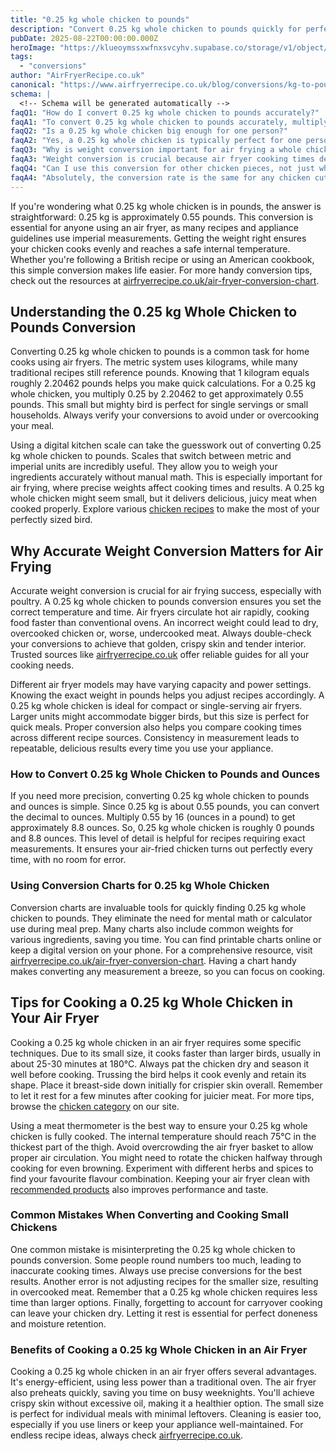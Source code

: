 ```yaml
---
title: "0.25 kg whole chicken to pounds"
description: "Convert 0.25 kg whole chicken to pounds quickly for perfect air fryer cooking. Get accurate measurements and cooking tips in seconds."
pubDate: 2025-08-22T00:00:00.000Z
heroImage: "https://klueoymssxwfnxsvcyhv.supabase.co/storage/v1/object/public/Shmucket/0-25-kg-whole-chicken-to-pounds.webp"
tags:
  - "conversions"
author: "AirFryerRecipe.co.uk"
canonical: "https://www.airfryerrecipe.co.uk/blog/conversions/kg-to-pounds/0-25-kg-whole-chicken-to-pounds"
schema: |
  <!-- Schema will be generated automatically -->
faqQ1: "How do I convert 0.25 kg whole chicken to pounds accurately?"
faqA1: "To convert 0.25 kg whole chicken to pounds accurately, multiply 0.25 by 2.20462. This gives you approximately 0.55 pounds. For even more precision, you can use a digital kitchen scale that switches between metric and imperial units. This ensures your air fryer cooking times are spot on for perfect results."
faqQ2: "Is a 0.25 kg whole chicken big enough for one person?"
faqA2: "Yes, a 0.25 kg whole chicken is typically perfect for one person, providing a generous portion with possibly some leftovers. It's an ideal size for single-serving air fryer meals, offering both breast and leg meat. This size is also great for meal prep or adding to salads and sandwiches throughout the week."
faqQ3: "Why is weight conversion important for air frying a whole chicken?"
faqA3: "Weight conversion is crucial because air fryer cooking times depend heavily on the mass of the food. An accurate 0.25 kg to pounds conversion ensures you don't undercook or overcook your chicken. It helps you follow recipes correctly and achieve safe internal temperatures. Proper conversion leads to juicy, perfectly cooked meat every time."
faqQ4: "Can I use this conversion for other chicken pieces, not just whole birds?"
faqA4: "Absolutely, the conversion rate is the same for any chicken cut—1 kg always equals approximately 2.20462 pounds. So whether you're converting a whole bird, breasts, or thighs, the math remains consistent. This makes it easy to adapt any air fryer recipe using metric measurements to imperial units for precise cooking."
---
```

<p>If you're wondering what 0.25 kg whole chicken is in pounds, the answer is straightforward: 0.25 kg is approximately 0.55 pounds. This conversion is essential for anyone using an air fryer, as many recipes and appliance guidelines use imperial measurements. Getting the weight right ensures your chicken cooks evenly and reaches a safe internal temperature. Whether you're following a British recipe or using an American cookbook, this simple conversion makes life easier. For more handy conversion tips, check out the resources at <a href=https://www.airfryerrecipe.co.uk/air-fryer-conversion-chart>airfryerrecipe.co.uk/air-fryer-conversion-chart</a>.</p>

<h2>Understanding the 0.25 kg Whole Chicken to Pounds Conversion</h2>
<p>Converting 0.25 kg whole chicken to pounds is a common task for home cooks using air fryers. The metric system uses kilograms, while many traditional recipes still reference pounds. Knowing that 1 kilogram equals roughly 2.20462 pounds helps you make quick calculations. For a 0.25 kg whole chicken, you multiply 0.25 by 2.20462 to get approximately 0.55 pounds. This small but mighty bird is perfect for single servings or small households. Always verify your conversions to avoid under or overcooking your meal.</p>
<p>Using a digital kitchen scale can take the guesswork out of converting 0.25 kg whole chicken to pounds. Scales that switch between metric and imperial units are incredibly useful. They allow you to weigh your ingredients accurately without manual math. This is especially important for air frying, where precise weights affect cooking times and results. A 0.25 kg whole chicken might seem small, but it delivers delicious, juicy meat when cooked properly. Explore various <a href=https://www.airfryerrecipe.co.uk/recipes>chicken recipes</a> to make the most of your perfectly sized bird.</p>

<h2>Why Accurate Weight Conversion Matters for Air Frying</h2>
<p>Accurate weight conversion is crucial for air frying success, especially with poultry. A 0.25 kg whole chicken to pounds conversion ensures you set the correct temperature and time. Air fryers circulate hot air rapidly, cooking food faster than conventional ovens. An incorrect weight could lead to dry, overcooked chicken or, worse, undercooked meat. Always double-check your conversions to achieve that golden, crispy skin and tender interior. Trusted sources like <a href=https://www.airfryerrecipe.co.uk/>airfryerrecipe.co.uk</a> offer reliable guides for all your cooking needs.</p>
<p>Different air fryer models may have varying capacity and power settings. Knowing the exact weight in pounds helps you adjust recipes accordingly. A 0.25 kg whole chicken is ideal for compact or single-serving air fryers. Larger units might accommodate bigger birds, but this size is perfect for quick meals. Proper conversion also helps you compare cooking times across different recipe sources. Consistency in measurement leads to repeatable, delicious results every time you use your appliance.</p>

<h3>How to Convert 0.25 kg Whole Chicken to Pounds and Ounces</h3>
<p>If you need more precision, converting 0.25 kg whole chicken to pounds and ounces is simple. Since 0.25 kg is about 0.55 pounds, you can convert the decimal to ounces. Multiply 0.55 by 16 (ounces in a pound) to get approximately 8.8 ounces. So, 0.25 kg whole chicken is roughly 0 pounds and 8.8 ounces. This level of detail is helpful for recipes requiring exact measurements. It ensures your air-fried chicken turns out perfectly every time, with no room for error.</p>

<h3>Using Conversion Charts for 0.25 kg Whole Chicken</h3>
<p>Conversion charts are invaluable tools for quickly finding 0.25 kg whole chicken to pounds. They eliminate the need for mental math or calculator use during meal prep. Many charts also include common weights for various ingredients, saving you time. You can find printable charts online or keep a digital version on your phone. For a comprehensive resource, visit <a href=https://www.airfryerrecipe.co.uk/air-fryer-conversion-chart>airfryerrecipe.co.uk/air-fryer-conversion-chart</a>. Having a chart handy makes converting any measurement a breeze, so you can focus on cooking.</p>

<h2>Tips for Cooking a 0.25 kg Whole Chicken in Your Air Fryer</h2>
<p>Cooking a 0.25 kg whole chicken in an air fryer requires some specific techniques. Due to its small size, it cooks faster than larger birds, usually in about 25-30 minutes at 180°C. Always pat the chicken dry and season it well before cooking. Trussing the bird helps it cook evenly and retain its shape. Place it breast-side down initially for crispier skin overall. Remember to let it rest for a few minutes after cooking for juicier meat. For more tips, browse the <a href=https://www.airfryerrecipe.co.uk/recipe-category/chicken>chicken category</a> on our site.</p>
<p>Using a meat thermometer is the best way to ensure your 0.25 kg whole chicken is fully cooked. The internal temperature should reach 75°C in the thickest part of the thigh. Avoid overcrowding the air fryer basket to allow proper air circulation. You might need to rotate the chicken halfway through cooking for even browning. Experiment with different herbs and spices to find your favourite flavour combination. Keeping your air fryer clean with <a href=https://www.airfryerrecipe.co.uk/air-fryer-cleaner>recommended products</a> also improves performance and taste.</p>

<h3>Common Mistakes When Converting and Cooking Small Chickens</h3>
<p>One common mistake is misinterpreting the 0.25 kg whole chicken to pounds conversion. Some people round numbers too much, leading to inaccurate cooking times. Always use precise conversions for the best results. Another error is not adjusting recipes for the smaller size, resulting in overcooked meat. Remember that a 0.25 kg whole chicken requires less time than larger options. Finally, forgetting to account for carryover cooking can leave your chicken dry. Letting it rest is essential for perfect doneness and moisture retention.</p>

<h3>Benefits of Cooking a 0.25 kg Whole Chicken in an Air Fryer</h3>
<p>Cooking a 0.25 kg whole chicken in an air fryer offers several advantages. It's energy-efficient, using less power than a traditional oven. The air fryer also preheats quickly, saving you time on busy weeknights. You'll achieve crispy skin without excessive oil, making it a healthier option. The small size is perfect for individual meals with minimal leftovers. Cleaning is easier too, especially if you use liners or keep your appliance well-maintained. For endless recipe ideas, always check <a href=https://www.airfryerrecipe.co.uk/>airfryerrecipe.co.uk</a>.</p>
